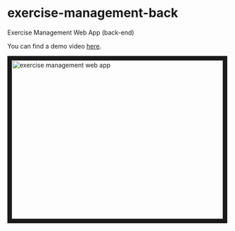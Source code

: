 # exercise-management-back
Exercise Management Web App (back-end)

You can find a demo video [here](https://youtu.be/ptL_Slwsr34).

<a href="http://www.youtube.com/watch?feature=player_embedded&v=ptL_Slwsr34
" target="_blank"><img src="http://img.youtube.com/vi/ptL_Slwsr34/0.jpg" 
alt="exercise management web app" width="480" height="360" border="10" /></a>
